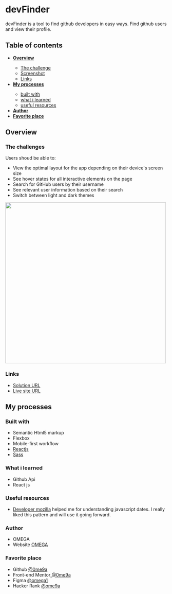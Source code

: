 <h1>devFinder</h1>
<p>devFinder is a tool to find github developers in easy ways. Find github users and view their profile.</p>



<h2>Table of contents</h2>
<ul>
  <li><strong><a href="#overview">Overview</a></strong></li>
  <ul>
    <li><a href="#thechallenges">The challenge</a></li>
    <li><a href="#screenshot">Screenshot</a></li>
    <li><a href="#links">Links</a></li>
  </ul>
  <li><strong><a href="#my-processes">My processes</a></strong></li>
  <ul>
    <li><a href="#built-with">built with</a></li>
    <li><a href="#what-i-learned">what i learned</a></li>
    <li><a href="#useful-resources">useful resources</a></li>
   </ul>
  <li><strong><a href="#author">Author</a></strong></li>
  <li><strong><a href="#favorite-place">Favorite place</a></strong></li>
</ul>



<!-- list classess start -->
<h2 id="overview">Overview</h2>
<h3 id="thechallenges">The challenges</h3>
<p>Users shoud be able to:</p>
<ul>
  <li>View the optimal layout for the app depending on their device's screen size</li>
  <li>See hover states for all interactive elements on the page</li>
  <li>Search for GitHub users by their username</li>
  <li>See relevant user information based on their search</li>
  <li>Switch between light and dark themes</li>
</ul>

<img id="screenshot" width="500" src="https://raw.githubusercontent.com/0ME9A/screenshots/main/devFinder.png" alt="">

<h3 id="links">Links</h3>
<ul>
  <li><a href="https://github.com/0ME9A/devFinder" target='_blank' rel='noreferrer'>Solution URL</a></li>
  <li><a href="https://0me9a.github.io/devFinder/" target='_blank' rel='noreferrer'>Live site URL</a></li>
</ul>
<!-- list classess end -->


<!-- list classess start -->
<h2 id="my-processes">My processes</h2>
<h3 id="built-with">Built with</h3>
<ul>
  <li>Semantic Html5 markup</li>
  <li>Flexbox</li>
  <li>Mobile-first workflow</li>
  <li><a href="https://reactjs.org/" target='_blank' rel='noreferrer'>Reactjs</a></li>
  <li><a href="https://sass-lang.com/" target='_blank' rel='noreferrer'>Sass</a></li>
</ul>

<h3 id="what-i-learned">What i learned</h3>
<ul>
  <li>Github Api</li>
  <li>React js</li>
</ul>

<h3 id="useful-resources">Useful resources</h3>
<ul>
  <li>
    <a href="https://developer.mozilla.org/en-US/" target='_blank' rel='noreferrer'>Developer mozilla</a> helped me for understanding javascript dates. I really liked this pattern and will use it going forward.
  </li>
</ul>
<h3 id="author">Author</h3>
<ul>
  <li>OMEGA</li>
  <li>Website <a href="https://ome9a.com" target='_blank' rel='noreferrer'>OMEGA</a></li>
</ul>

<h3 id="favorite-place">Favorite place</h3>
<ul>
  <li>Github <a href="https://www.github.com/0me9a" target='_blank' rel='noreferrer'> @0me9a</a></li>
  <li>Front-end Mentor<a href="https://www.frontendmentor.io/profile/0me9a" target='_blank' rel='noreferrer'> @0me9a</a></li>
  <li>Figma <a href="https://www.figma.com/@omega1" target='_blank' rel='noreferrer'> @omega1</a></li>
  <li>Hacker Rank <a href="https://www.hackerrank.com/ome9a" target='_blank' rel='noreferrer'> @ome9a</a></li>
</ul>
<!-- list classess end -->